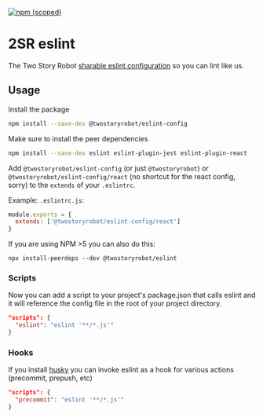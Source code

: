 [![npm (scoped)](https://img.shields.io/npm/v/@twostoryrobot/eslint-config.svg)](https://www.npmjs.com/package/@twostoryrobot/eslint-config)

# 2SR eslint

The Two Story Robot [sharable eslint configuration](https://eslint.org/docs/developer-guide/shareable-configs#using-a-shareable-config)
so you can lint like us.

## Usage

Install the package

```bash
npm install --save-dev @twostoryrobot/eslint-config
```

Make sure to install the peer dependencies

```bash
npm install --save-dev eslint eslint-plugin-jest eslint-plugin-react
```

Add `@twostoryrobot/eslint-config` (or just `@twostoryrobot`) or
`@twostoryrobot/eslint-config/react` (no shortcut for the react config, sorry)
to the `extends` of your `.eslintrc`.

Example: `.eslintrc.js`:

```javascript
module.exports = {
  extends: ['@twostoryrobot/eslint-config/react']
}
```

If you are using NPM >5 you can also do this:

    npx install-peerdeps --dev @twostoryrobot/eslint

### Scripts

Now you can add a script to your project's package.json that calls eslint and
it will reference the config file in the root of your project directory.

```json
"scripts": {
  "eslint": "eslint '**/*.js'"
}
```

### Hooks

If you install [husky](https://github.com/typicode/husky) you can invoke eslint
as a hook for various actions (precommit, prepush, etc)

```json
"scripts": {
  "precommit": "eslint '**/*.js'"
}
```
